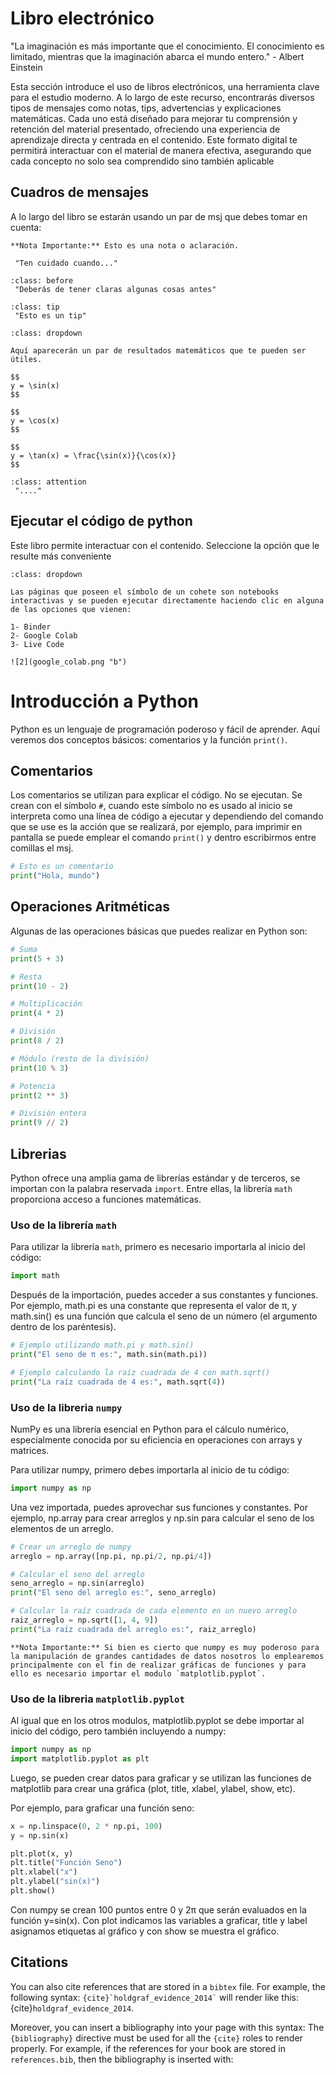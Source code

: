# Libro electrónico
"La imaginación es más importante que el conocimiento. El conocimiento es limitado, mientras que la imaginación abarca el mundo entero." - Albert Einstein

Esta sección introduce el uso de libros electrónicos, una herramienta clave para el estudio moderno. A lo largo de este recurso, encontrarás diversos tipos de mensajes como notas, tips, advertencias y explicaciones matemáticas. Cada uno está diseñado para mejorar tu comprensión y retención del material presentado, ofreciendo una experiencia de aprendizaje directa y centrada en el contenido. Este formato digital te permitirá interactuar con el material de manera efectiva, asegurando que cada concepto no solo sea comprendido sino también aplicable

## Cuadros de mensajes 
A lo largo del libro se estarán usando un par de msj que debes tomar en cuenta:

```{note}
**Nota Importante:** Esto es una nota o aclaración.
```

```{warning} Advertencia
 "Ten cuidado cuando..."
```

```{admonition} Antes de empezar 
:class: before
 "Deberás de tener claras algunas cosas antes"
```

```{admonition} Tip para esta actividad
:class: tip
 "Esto es un tip"
```

```{admonition} Desarrollo matemático
:class: dropdown

Aquí aparecerán un par de resultados matemáticos que te pueden ser útiles.

$$
y = \sin(x)
$$

$$
y = \cos(x)
$$

$$
y = \tan(x) = \frac{\sin(x)}{\cos(x)}
$$
```


```{admonition} Atención
:class: attention
 "...."
```

## Ejecutar el código de python 
Este libro permite interactuar con el contenido. Seleccione la opción que le resulte más conveniente

```{tip}
:class: dropdown

Las páginas que poseen el símbolo de un cohete son notebooks interactivas y se pueden ejecutar directamente haciendo clic en alguna de las opciones que vienen: 

1- Binder
2- Google Colab
3- Live Code

![2](google_colab.png "b")
```

# Introducción a Python

Python es un lenguaje de programación poderoso y fácil de aprender. Aquí veremos dos conceptos básicos: comentarios y la función `print()`.

## Comentarios

Los comentarios se utilizan para explicar el código. No se ejecutan. Se crean con el símbolo `#`, cuando este símbolo no es usado al inicio se interpreta como una línea de código a ejecutar y dependiendo del comando que se use es la acción que se realizará, por ejemplo, para imprimir en pantalla se puede emplear el comando `print()` y dentro escribirmos entre comillas el msj.

```python
# Esto es un comentario
print("Hola, mundo")
```
## Operaciones Aritméticas
Algunas de las operaciones básicas que puedes realizar en Python son:
```python
# Suma
print(5 + 3)

# Resta
print(10 - 2)

# Multiplicación
print(4 * 2)

# División
print(8 / 2)

# Módulo (resto de la división)
print(10 % 3)

# Potencia
print(2 ** 3)

# División entera
print(9 // 2)
```

## Librerias 
Python ofrece una amplia gama de librerías estándar y de terceros, se importan con la palabra reservada `import`. Entre ellas, la librería `math` proporciona acceso a funciones matemáticas.

### Uso de la librería `math`

Para utilizar la librería `math`, primero es necesario importarla al inicio del código:

```python
import math
```

Después de la importación, puedes acceder a sus constantes y funciones. Por ejemplo, math.pi es una constante que representa el valor de π, y math.sin() es una función que calcula el seno de un número (el argumento dentro de los paréntesis).

```python
# Ejemplo utilizando math.pi y math.sin()
print("El seno de π es:", math.sin(math.pi))

# Ejemplo calculando la raíz cuadrada de 4 con math.sqrt()
print("La raíz cuadrada de 4 es:", math.sqrt(4))
```
### Uso de la libreria `numpy`

NumPy es una librería esencial en Python para el cálculo numérico, especialmente conocida por su eficiencia en operaciones con arrays y matrices. 

Para utilizar numpy, primero debes importarla al inicio de tu código:

```python
import numpy as np
```
Una vez importada, puedes aprovechar sus funciones y constantes. Por ejemplo, np.array para crear arreglos y np.sin para calcular el seno de los elementos de un arreglo.

```python
# Crear un arreglo de numpy
arreglo = np.array([np.pi, np.pi/2, np.pi/4])

# Calcular el seno del arreglo
seno_arreglo = np.sin(arreglo)
print("El seno del arreglo es:", seno_arreglo)

# Calcular la raíz cuadrada de cada elemento en un nuevo arreglo
raiz_arreglo = np.sqrt([1, 4, 9])
print("La raíz cuadrada del arreglo es:", raiz_arreglo)
```
```{note}
**Nota Importante:** Si bien es cierto que numpy es muy poderoso para la manipulación de grandes cantidades de datos nosotros lo emplearemos principalmente con el fin de realizar gráficas de funciones y para ello es necesario importar el modulo `matplotlib.pyplot`.
```
### Uso de la libreria `matplotlib.pyplot`

Al igual que en los otros modulos, matplotlib.pyplot se debe importar al inicio del código, pero también incluyendo a numpy:

```python
import numpy as np
import matplotlib.pyplot as plt
```
Luego, se pueden crear datos para graficar y se utilizan las funciones de matplotlib para crear una gráfica (plot, title, xlabel, ylabel, show, etc). 

Por ejemplo, para graficar una función seno:

```python
x = np.linspace(0, 2 * np.pi, 100)
y = np.sin(x)

plt.plot(x, y)
plt.title("Función Seno")
plt.xlabel("x")
plt.ylabel("sin(x)")
plt.show()
```

Con numpy se crean 100 puntos entre 0 y 2π que serán evaluados en la función y=sin(x).
Con plot indicamos las variables a graficar, title y label asignamos etiquetas al gráfico y con show se muestra el gráfico.  



## Citations

You can also cite references that are stored in a `bibtex` file. For example,
the following syntax: `` {cite}`holdgraf_evidence_2014` `` will render like
this: {cite}`holdgraf_evidence_2014`.

Moreover, you can insert a bibliography into your page with this syntax:
The `{bibliography}` directive must be used for all the `{cite}` roles to
render properly.
For example, if the references for your book are stored in `references.bib`,
then the bibliography is inserted with:

```{bibliography}
```